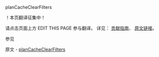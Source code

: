  planCacheClearFilters

 ！本页翻译征集中！

请点击页面上方 EDIT THIS PAGE 参与翻译。
详见：
[贡献指南]( https://github.com/whaleal/MongoDB-Manual-zh/blob/master/CONTRIBUTING.md )、
[原文链接](  https://docs.mongodb.com/manual/reference/command/planCacheClearFilters/  )。

 参见

原文 - [planCacheClearFilters]( https://docs.mongodb.com/manual/reference/command/planCacheClearFilters/ )

